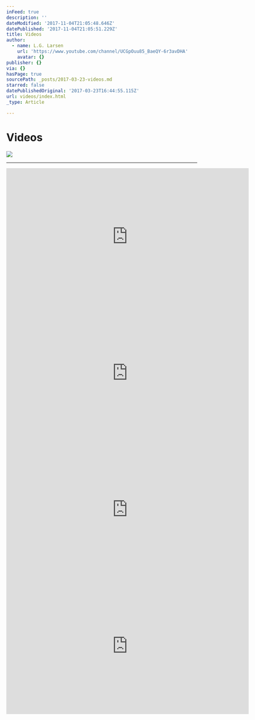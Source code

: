 ```yaml
---
inFeed: true
description: ''
dateModified: '2017-11-04T21:05:48.646Z'
datePublished: '2017-11-04T21:05:51.229Z'
title: Videos
author:
  - name: L.G. Larsen
    url: 'https://www.youtube.com/channel/UCGpOuu85_BaeQY-6r3avDHA'
    avatar: {}
publisher: {}
via: {}
hasPage: true
sourcePath: _posts/2017-03-23-videos.md
starred: false
datePublishedOriginal: '2017-03-23T16:44:55.115Z'
url: videos/index.html
_type: Article

---
```

# Videos
![](https://the-grid-user-content.s3-us-west-2.amazonaws.com/845d689c-498c-4975-83e2-e214567cdefe.jpg)

---

<iframe src="https://cdn.embedly.com/widgets/media.html?src=https%3A%2F%2Fwww.youtube.com%2Fembed%2FXeoVcXzhdxE%3Ffeature%3Doembed&amp;url=http%3A%2F%2Fwww.youtube.com%2Fwatch%3Fv%3DXeoVcXzhdxE&amp;image=https%3A%2F%2Fi.ytimg.com%2Fvi%2FXeoVcXzhdxE%2Fhqdefault.jpg&amp;key=b7d04c9b404c499eba89ee7072e1c4f7&amp;type=text%2Fhtml&amp;schema=youtube" width="640" height="360" scrolling="no" frameborder="0" allowfullscreen="" style=""></iframe>

<iframe src="https://cdn.embedly.com/widgets/media.html?src=https%3A%2F%2Fwww.youtube.com%2Fembed%2FvTAwDHZCkpg%3Ffeature%3Doembed&amp;url=http%3A%2F%2Fwww.youtube.com%2Fwatch%3Fv%3DvTAwDHZCkpg&amp;image=https%3A%2F%2Fi.ytimg.com%2Fvi%2FvTAwDHZCkpg%2Fhqdefault.jpg&amp;key=b7d04c9b404c499eba89ee7072e1c4f7&amp;type=text%2Fhtml&amp;schema=youtube" width="640" height="360" scrolling="no" frameborder="0" allowfullscreen="" style=""></iframe>

<iframe src="https://cdn.embedly.com/widgets/media.html?src=https%3A%2F%2Fwww.youtube.com%2Fembed%2FUNVJa1V_Zdw%3Ffeature%3Doembed&amp;url=http%3A%2F%2Fwww.youtube.com%2Fwatch%3Fv%3DUNVJa1V_Zdw&amp;image=https%3A%2F%2Fi.ytimg.com%2Fvi%2FUNVJa1V_Zdw%2Fhqdefault.jpg&amp;key=b7d04c9b404c499eba89ee7072e1c4f7&amp;type=text%2Fhtml&amp;schema=youtube" width="640" height="360" scrolling="no" frameborder="0" allowfullscreen="" style=""></iframe>

<iframe src="https://cdn.embedly.com/widgets/media.html?src=https%3A%2F%2Fwww.youtube.com%2Fembed%2FmWUpjBU59WE%3Ffeature%3Doembed&amp;url=http%3A%2F%2Fwww.youtube.com%2Fwatch%3Fv%3DmWUpjBU59WE&amp;image=https%3A%2F%2Fi.ytimg.com%2Fvi%2FmWUpjBU59WE%2Fhqdefault.jpg&amp;key=b7d04c9b404c499eba89ee7072e1c4f7&amp;type=text%2Fhtml&amp;schema=youtube" width="640" height="360" scrolling="no" frameborder="0" allowfullscreen="" style=""></iframe>